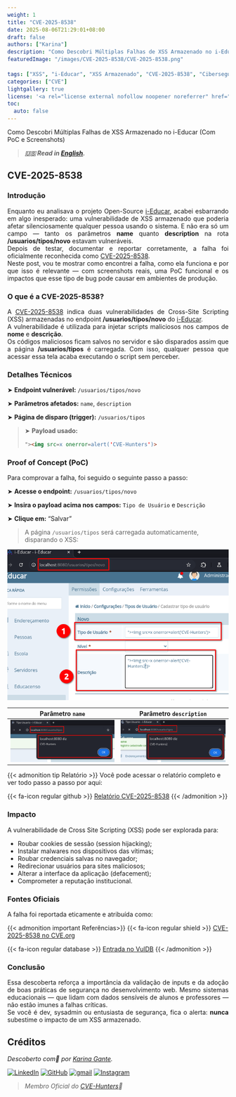 ```yaml
---
weight: 1
title: "CVE-2025-8538"
date: 2025-08-06T21:29:01+08:00
draft: false
authors: ["Karina"]
description: "Como Descobri Múltiplas Falhas de XSS Armazenado no i-Educar (Com PoC e Screenshots)"
featuredImage: "/images/CVE-2025-8538/CVE-2025-8538.png"

tags: ["XSS", "i-Educar", "XSS Armazenado", "CVE-2025-8538", "Cibersegurança"]
categories: ["CVE"]
lightgallery: true
license: '<a rel="license external nofollow noopener noreferrer" href="https://creativecommons.org/licenses/by-nc/4.0/" target="_blank">CC BY-NC 4.0</a>'
toc:
  auto: false
---
```


Como Descobri Múltiplas Falhas de XSS Armazenado no i-Educar (Com PoC e Screenshots)

<!--more-->

> ***🇺🇸 Read in [English](http://karinagante.github.io/cve-2025-8538/).***

## CVE-2025-8538

### Introdução

<p align="justify">Enquanto eu analisava o projeto Open-Source <a href="https://github.com/portabilis/i-educar" target=_blank>i-Educar</a>, acabei esbarrando em algo inesperado: uma vulnerabilidade de XSS armazenado que poderia afetar silenciosamente qualquer pessoa usando o sistema. E não era só um campo — tanto os parâmetros <b>name</b> quanto <b>description</b> na rota <b>/usuarios/tipos/novo</b> estavam vulneráveis. </br> Depois de testar, documentar e reportar corretamente, a falha foi oficialmente reconhecida como <a href="https://www.cve.org/CVERecord?id=CVE-2025-8538" target=_blank>CVE-2025-8538</a>. </br> Neste post, vou te mostrar como encontrei a falha, como ela funciona e por que isso é relevante — com screenshots reais, uma PoC funcional e os impactos que esse tipo de bug pode causar em ambientes de produção.
</p>

### O que é a CVE-2025-8538?

<p align="justify">A <a href="https://www.cve.org/CVERecord?id=CVE-2025-8538" target=_blank>CVE-2025-8538</a> indica duas vulnerabilidades de Cross-Site Scripting (XSS) armazenadas no endpoint <b>/usuarios/tipos/novo</b> do <a href="https://github.com/portabilis/i-educar" target=_blank>i-Educar</a>. </br> A vulnerabilidade é utilizada para injetar scripts maliciosos nos campos de <b>nome</b> e <b>descrição</b>. </br> Os códigos maliciosos ficam salvos no servidor e são disparados assim que a página <b>/usuarios/tipos</b> é carregada. Com isso, qualquer pessoa que acessar essa tela acaba executando o script sem perceber. </p>

### Detalhes Técnicos

➤ **Endpoint vulnerável:** `/usuarios/tipos/novo`

➤ **Parâmetros afetados:** `name`, `description`

➤ **Página de disparo (trigger):** `/usuarios/tipos`

> ➤ **Payload usado:** 
> ```html
>"><img src=x onerror=alert('CVE-Hunters')>
>```

### Proof of Concept (PoC)

Para comprovar a falha, foi seguido o seguinte passo a passo:

➤ **Acesse o endpoint:** `/usuarios/tipos/novo`

➤ **Insira o payload acima nos campos:** `Tipo de Usuário` e `Descrição`

➤ **Clique em:** “Salvar”

> A página `/usuarios/tipos` será carregada automaticamente, disparando o XSS:

![](/images/CVE-2025-8538/PoC3.png) 

|   Parâmetro `name`         |    Parâmetro `description`        |
|:------------:|:------------:|
| ![](/images/CVE-2025-8538/PoC1.png)    | ![](/images/CVE-2025-8538/PoC2.png)  |

{{< admonition tip Relatório >}} 
Você pode acessar o relatório completo e ver todo passo a passo por aqui:

{{< fa-icon regular github >}} 
[Relatório CVE-2025-8538](https://github.com/KarinaGante/KGSec/blob/main/CVEs/i-educar/CVE-2025-8538.md)
{{< /admonition >}}

### Impacto

A vulnerabilidade de Cross Site Scripting (XSS) pode ser explorada para:

- Roubar cookies de sessão (session hijacking);
- Instalar malwares nos dispositivos das vítimas;
- Roubar credenciais salvas no navegador;
- Redirecionar usuários para sites maliciosos;
- Alterar a interface da aplicação (defacement);
- Comprometer a reputação institucional.

### Fontes Oficiais

A falha foi reportada eticamente e atribuída como:

{{< admonition important Referências>}} 
{{< fa-icon regular shield >}} 
[CVE-2025-8538 no CVE.org](https://www.cve.org/CVERecord?id=CVE-2025-8538)

{{< fa-icon regular database >}} 
[Entrada no VulDB](https://vuldb.com/?id.318667)
{{< /admonition >}}

### Conclusão

<p align="justify">Essa descoberta reforça a importância da validação de inputs e da adoção de boas práticas de segurança no desenvolvimento web. Mesmo sistemas educacionais — que lidam com dados sensíveis de alunos e professores — não estão imunes a falhas críticas. </br>Se você é dev, sysadmin ou entusiasta de segurança, fica o alerta: <b>nunca</b> subestime o impacto de um XSS armazenado.</p>

## Créditos

*Descoberto com💜 por [Karina Gante](https://karinagante.github.io/).* 

[![LinkedIn](https://skillicons.dev/icons?i=linkedin&theme=dark)](https://www.linkedin.com/in/karina-gante/)
[![GitHub](https://skillicons.dev/icons?i=github&theme=dark)](https://www.github.com/KarinaGante/)
[![gmail](https://skillicons.dev/icons?i=gmail&theme=dark)](mailto:karina.g@aluno.ifsp.edu.br)
[![Instagram](https://skillicons.dev/icons?i=instagram&theme=dark)](https://www.instagram.com/karinovisk02/)

> *Membro Oficial do [CVE-Hunters](https://www.cvehunters.com/)🏹*



